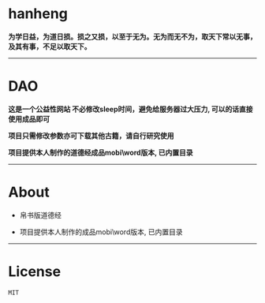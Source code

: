 # hanheng 

**为学日益，为道日损。损之又损，以至于无为。无为而无不为，取天下常以无事，及其有事，不足以取天下。**

---

# DAO 

**这是一个公益性网站 不必修改sleep时间，避免给服务器过大压力, 可以的话直接使用成品即可**

**项目只需修改参数亦可下载其他古籍，请自行研究使用**

**项目提供本人制作的道德经成品mobi\word版本, 已内置目录**

---

# About

- 帛书版道德经

- 项目提供本人制作的成品mobi\word版本, 已内置目录

---

# License

``MIT``

